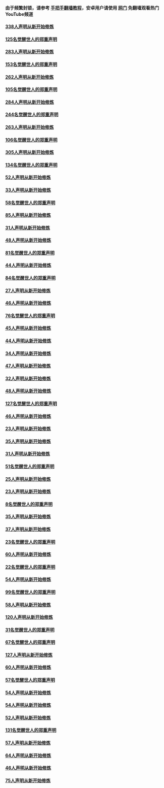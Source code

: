 #### 由于频繁封锁，请参考 [手把手翻墙教程](https://github.com/gfw-breaker/guides/wiki/)，安卓用户请使用 [网门](https://github.com/gfw-breaker/nogfw/blob/master/dl.md?t=04271001) 免翻墙观看热门YouTube频道 

#### [338人声明从新开始修炼](../pages/91/423540.md?t=04271001) 

#### [125名觉醒世人的郑重声明](../pages/91/423539.md?t=04271001) 

#### [283人声明从新开始修炼](../pages/91/423296.md?t=04271001) 

#### [153名觉醒世人的郑重声明](../pages/91/423295.md?t=04271001) 

#### [262人声明从新开始修炼](../pages/91/423004.md?t=04271001) 

#### [105名觉醒世人的郑重声明](../pages/91/423003.md?t=04271001) 

#### [284人声明从新开始修炼](../pages/91/422707.md?t=04271001) 

#### [244名觉醒世人的郑重声明](../pages/91/422706.md?t=04271001) 

#### [263人声明从新开始修炼](../pages/91/422553.md?t=04271001) 

#### [106名觉醒世人的郑重声明](../pages/91/422552.md?t=04271001) 

#### [305人声明从新开始修炼](../pages/91/422153.md?t=04271001) 

#### [134名觉醒世人的郑重声明](../pages/91/422152.md?t=04271001) 

#### [52人声明从新开始修炼](../pages/91/421846.md?t=04271001) 

#### [33人声明从新开始修炼](../pages/91/421804.md?t=04271001) 

#### [58名觉醒世人的郑重声明](../pages/91/421845.md?t=04271001) 

#### [85人声明从新开始修炼](../pages/91/421769.md?t=04271001) 

#### [31人声明从新开始修炼](../pages/91/421763.md?t=04271001) 

#### [48人声明从新开始修炼](../pages/91/421605.md?t=04271001) 

#### [81名觉醒世人的郑重声明](../pages/91/421656.md?t=04271001) 

#### [44人声明从新开始修炼](../pages/91/421544.md?t=04271001) 

#### [84名觉醒世人的郑重声明](../pages/91/421543.md?t=04271001) 

#### [27人声明从新开始修炼](../pages/91/421465.md?t=04271001) 

#### [46人声明从新开始修炼](../pages/91/421454.md?t=04271001) 

#### [76名觉醒世人的郑重声明](../pages/91/421453.md?t=04271001) 

#### [45人声明从新开始修炼](../pages/91/421452.md?t=04271001) 

#### [44人声明从新开始修炼](../pages/91/421422.md?t=04271001) 

#### [34人声明从新开始修炼](../pages/91/421322.md?t=04271001) 

#### [47人声明从新开始修炼](../pages/91/421264.md?t=04271001) 

#### [32人声明从新开始修炼](../pages/91/421225.md?t=04271001) 

#### [48人声明从新开始修炼](../pages/91/421202.md?t=04271001) 

#### [127名觉醒世人的郑重声明](../pages/91/421224.md?t=04271001) 

#### [46人声明从新开始修炼](../pages/91/421203.md?t=04271001) 

#### [23人声明从新开始修炼](../pages/91/421138.md?t=04271001) 

#### [35人声明从新开始修炼](../pages/91/421122.md?t=04271001) 

#### [31人声明从新开始修炼](../pages/91/421081.md?t=04271001) 

#### [51名觉醒世人的郑重声明](../pages/91/421080.md?t=04271001) 

#### [25人声明从新开始修炼](../pages/91/421020.md?t=04271001) 

#### [23人声明从新开始修炼](../pages/91/420884.md?t=04271001) 

#### [8名觉醒世人的郑重声明](../pages/91/420883.md?t=04271001) 

#### [35人声明从新开始修炼](../pages/91/420809.md?t=04271001) 

#### [37人声明从新开始修炼](../pages/91/420766.md?t=04271001) 

#### [23名觉醒世人的郑重声明](../pages/91/420765.md?t=04271001) 

#### [60人声明从新开始修炼](../pages/91/420727.md?t=04271001) 

#### [22名觉醒世人的郑重声明](../pages/91/420726.md?t=04271001) 

#### [54人声明从新开始修炼](../pages/91/420529.md?t=04271001) 

#### [99名觉醒世人的郑重声明](../pages/91/420528.md?t=04271001) 

#### [58人声明从新开始修炼](../pages/91/420198.md?t=04271001) 

#### [120人声明从新开始修炼](../pages/91/420141.md?t=04271001) 

#### [31名觉醒世人的郑重声明](../pages/91/420197.md?t=04271001) 

#### [67名觉醒世人的郑重声明](../pages/91/420140.md?t=04271001) 

#### [127人声明从新开始修炼](../pages/91/420082.md?t=04271001) 

#### [60人声明从新开始修炼](../pages/91/420081.md?t=04271001) 

#### [57名觉醒世人的郑重声明](../pages/91/420080.md?t=04271001) 

#### [54人声明从新开始修炼](../pages/91/419533.md?t=04271001) 

#### [54人声明从新开始修炼](../pages/91/419532.md?t=04271001) 

#### [52人声明从新开始修炼](../pages/91/419531.md?t=04271001) 

#### [131名觉醒世人的郑重声明](../pages/91/419530.md?t=04271001) 

#### [57人声明从新开始修炼](../pages/91/419430.md?t=04271001) 

#### [64人声明从新开始修炼](../pages/91/419429.md?t=04271001) 

#### [46人声明从新开始修炼](../pages/91/419428.md?t=04271001) 

#### [75人声明从新开始修炼](../pages/91/419427.md?t=04271001) 


